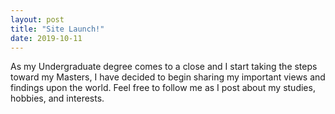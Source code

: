 ```yaml
---
layout: post
title: "Site Launch!"
date: 2019-10-11
---
```


As my Undergraduate degree comes to a close and I start taking the steps toward my Masters, I have decided to begin
sharing my important views and findings upon the world. Feel free to follow me as I post about my studies, hobbies, 
and interests.
